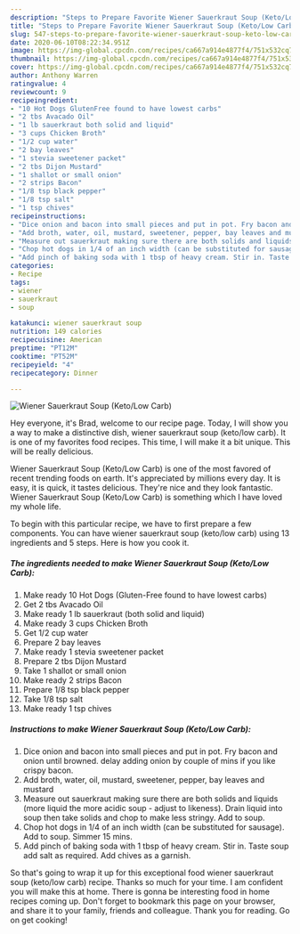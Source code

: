 ```yaml
---
description: "Steps to Prepare Favorite Wiener Sauerkraut Soup (Keto/Low Carb)"
title: "Steps to Prepare Favorite Wiener Sauerkraut Soup (Keto/Low Carb)"
slug: 547-steps-to-prepare-favorite-wiener-sauerkraut-soup-keto-low-carb
date: 2020-06-10T08:22:34.951Z
image: https://img-global.cpcdn.com/recipes/ca667a914e4877f4/751x532cq70/wiener-sauerkraut-soup-ketolow-carb-recipe-main-photo.jpg
thumbnail: https://img-global.cpcdn.com/recipes/ca667a914e4877f4/751x532cq70/wiener-sauerkraut-soup-ketolow-carb-recipe-main-photo.jpg
cover: https://img-global.cpcdn.com/recipes/ca667a914e4877f4/751x532cq70/wiener-sauerkraut-soup-ketolow-carb-recipe-main-photo.jpg
author: Anthony Warren
ratingvalue: 4
reviewcount: 9
recipeingredient:
- "10 Hot Dogs GlutenFree found to have lowest carbs"
- "2 tbs Avacado Oil"
- "1 lb sauerkraut both solid and liquid"
- "3 cups Chicken Broth"
- "1/2 cup water"
- "2 bay leaves"
- "1 stevia sweetener packet"
- "2 tbs Dijon Mustard"
- "1 shallot or small onion"
- "2 strips Bacon"
- "1/8 tsp black pepper"
- "1/8 tsp salt"
- "1 tsp chives"
recipeinstructions:
- "Dice onion and bacon into small pieces and put in pot. Fry bacon and onion until browned. delay adding onion by couple of mins if you like crispy bacon."
- "Add broth, water, oil, mustard, sweetener, pepper, bay leaves and mustard"
- "Measure out sauerkraut making sure there are both solids and liquids (more liquid the more acidic soup - adjust to likeness). Drain liquid into soup then take solids and chop to make less stringy. Add to soup."
- "Chop hot dogs in 1/4 of an inch width (can be substituted for sausage). Add to soup. Simmer 15 mins."
- "Add pinch of baking soda with 1 tbsp of heavy cream. Stir in. Taste soup add salt as required. Add chives as a garnish."
categories:
- Recipe
tags:
- wiener
- sauerkraut
- soup

katakunci: wiener sauerkraut soup 
nutrition: 149 calories
recipecuisine: American
preptime: "PT12M"
cooktime: "PT52M"
recipeyield: "4"
recipecategory: Dinner

---
```



![Wiener Sauerkraut Soup (Keto/Low Carb)](https://img-global.cpcdn.com/recipes/ca667a914e4877f4/751x532cq70/wiener-sauerkraut-soup-ketolow-carb-recipe-main-photo.jpg)

Hey everyone, it's Brad, welcome to our recipe page. Today, I will show you a way to make a distinctive dish, wiener sauerkraut soup (keto/low carb). It is one of my favorites food recipes. This time, I will make it a bit unique. This will be really delicious.



Wiener Sauerkraut Soup (Keto/Low Carb) is one of the most favored of recent trending foods on earth. It's appreciated by millions every day. It is easy, it is quick, it tastes delicious. They're nice and they look fantastic. Wiener Sauerkraut Soup (Keto/Low Carb) is something which I have loved my whole life.


To begin with this particular recipe, we have to first prepare a few components. You can have wiener sauerkraut soup (keto/low carb) using 13 ingredients and 5 steps. Here is how you cook it.

<!--inarticleads1-->

##### The ingredients needed to make Wiener Sauerkraut Soup (Keto/Low Carb):

1. Make ready 10 Hot Dogs (Gluten-Free found to have lowest carbs)
1. Get 2 tbs Avacado Oil
1. Make ready 1 lb sauerkraut (both solid and liquid)
1. Make ready 3 cups Chicken Broth
1. Get 1/2 cup water
1. Prepare 2 bay leaves
1. Make ready 1 stevia sweetener packet
1. Prepare 2 tbs Dijon Mustard
1. Take 1 shallot or small onion
1. Make ready 2 strips Bacon
1. Prepare 1/8 tsp black pepper
1. Take 1/8 tsp salt
1. Make ready 1 tsp chives




<!--inarticleads2-->

##### Instructions to make Wiener Sauerkraut Soup (Keto/Low Carb):

1. Dice onion and bacon into small pieces and put in pot. Fry bacon and onion until browned. delay adding onion by couple of mins if you like crispy bacon.
1. Add broth, water, oil, mustard, sweetener, pepper, bay leaves and mustard
1. Measure out sauerkraut making sure there are both solids and liquids (more liquid the more acidic soup - adjust to likeness). Drain liquid into soup then take solids and chop to make less stringy. Add to soup.
1. Chop hot dogs in 1/4 of an inch width (can be substituted for sausage). Add to soup. Simmer 15 mins.
1. Add pinch of baking soda with 1 tbsp of heavy cream. Stir in. Taste soup add salt as required. Add chives as a garnish.




So that's going to wrap it up for this exceptional food wiener sauerkraut soup (keto/low carb) recipe. Thanks so much for your time. I am confident you will make this at home. There is gonna be interesting food in home recipes coming up. Don't forget to bookmark this page on your browser, and share it to your family, friends and colleague. Thank you for reading. Go on get cooking!
